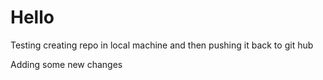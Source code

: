 # Hello
Testing creating repo in local machine and then pushing it back to git hub

Adding some new changes